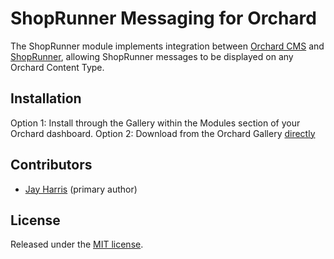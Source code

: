 ShopRunner Messaging for Orchard
===========================

The ShopRunner module implements integration between [Orchard CMS](http://orchardproject.net) and [ShopRunner](http://www.shoprunner.com), allowing ShopRunner messages to be displayed on any Orchard Content Type.


## Installation

Option 1: Install through the Gallery within the Modules section of your Orchard dashboard.
Option 2: Download from the Orchard Gallery [directly](http://gallery.orchardproject.net/List/Modules/Orchard.Module.Arana.ShopRunner)


## Contributors

- [Jay Harris](http://github.com/JayHarris) (primary author)



## License

Released under the [MIT license](http://www.opensource.org/licenses/mit-license.php).
